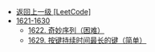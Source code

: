 - [返回上一级 [LeetCode]](LeetCode/)
- [1621-1630](LeetCode/1621-1630/)
  - [1622. 奇妙序列（困难）](LeetCode/1621-1630/1622.%20奇妙序列（困难）.md)
  - [1629. 按键持续时间最长的键（简单）](LeetCode/1621-1630/1629.%20按键持续时间最长的键（简单）.md)
